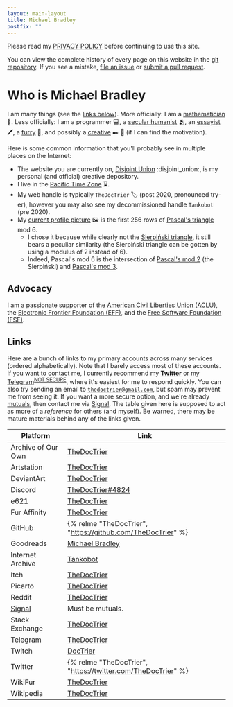 ```yaml
---
layout: main-layout
title: Michael Bradley
postfix: ""
---
```


Please read my [PRIVACY POLICY](/legal/) before continuing to use this site.

You can view the complete history of every page on this website in the [git repository](https://github.com/TheDocTrier/disjoint-union).
If you see a mistake, [file an issue](https://github.com/TheDocTrier/disjoint-union/issues) or [submit a pull request](https://github.com/TheDocTrier/disjoint-union/pulls).

<div class="h-card pt-8">

# Who is <span class="p-name italic whitespace-pre">Michael Bradley</span>

I am many things (see the [links below](#links)).
More officially: I am a <a class="p-role" href="https://en.wikipedia.org/wiki/Mathematics">mathematician</a> :mage:.
Less officially: I am a programmer :computer:, a [secular humanist](https://en.wikipedia.org/wiki/Secular_humanism) :people_hugging:, an [essayist](/essays/) :pen:, a [furry](https://en.wikifur.com/wiki/Furry) :raccoon:, and possibly a [creative](/art/) :black_nib: :art: (if I can find the motivation).

Here is some common information that you'll probably see in multiple places on the Internet:

* The website you are currently on, <a class="u-url whitespace-pre" rel="me" href="https://www.disjointunion.link/">Disjoint Union</a> :disjoint_union:, is my personal (and official) creative depository.
* I live in the <a class="p-tz" href="https://en.wikipedia.org/wiki/Pacific_Time_Zone">Pacific Time Zone</a> :hourglass:.
* My web handle is typically <code><span class="p-nickname">TheDocTrier</span></code> :label: (post 2020, pronounced <span class="whitespace-pre">try-er</span>), however you may also see my decommissioned handle `Tankobot` (pre 2020).
* My <a class="u-photo" href="/static/pfp.png">current profile picture</a> :framed_picture: is the first 256 rows of [Pascal's triangle](https://en.wikipedia.org/wiki/Pascal%27s_triangle) mod 6.
  * I chose it because while clearly not the [Sierpiński triangle](https://en.wikipedia.org/wiki/Sierpiński_triangle), it still bears a peculiar similarity (the Sierpiński triangle can be gotten by using a modulus of 2 instead of 6).
  * Indeed, Pascal's mod 6 is the intersection of [Pascal's mod 2](/static/pascal/mod2.png) (the Sierpiński) and [Pascal's mod 3](/static/pascal/mod3.png).

## Advocacy

I am a passionate supporter of the [American Civil Liberties Union (ACLU)](https://www.aclu.org), the [Electronic Frontier Foundation (EFF)](https://www.eff.org), and the [Free Software Foundation (FSF)](https://www.fsf.org).

## Links

Here are a bunch of links to my primary accounts across many services (ordered alphabetically).
Note that I barely access most of these accounts.
If you want to contact me, I currently recommend my [**Twitter**](https://twitter.com/TheDocTrier) or my [Telegram][telegram]<sup>[NOT SECURE](https://security.stackexchange.com/a/49802/240649)</sup>, where it's easiest for me to respond quickly.
You can also try sending an email to <code><a class="u-email" rel="me" href="mailto:thedoctrier@gmail.com">thedoctrier@gmail.com</a></code>, but spam may prevent me from seeing it.
If you want a more secure option, and we're already [mutuals][mutual], then contact me via [Signal][signal].
The table given here is supposed to act as more of a *reference* for others (and myself).
Be warned, there may be mature materials behind any of the links given.

| Platform           | Link                                                         |
| ------------------ | ------------------------------------------------------------ |
| Archive of Our Own | [TheDocTrier][ao3]                                           |
| Artstation         | [TheDocTrier][artstation]                                    |
| DeviantArt         | [TheDocTrier][deviantart]                                    |
| Discord            | [TheDocTrier#4824][discord]                                  |
| e621               | [TheDocTrier][e621]                                          |
| Fur Affinity       | [TheDocTrier][fur-affinity]                                  |
| GitHub             | {% relme "TheDocTrier", "https://github.com/TheDocTrier" %}  |
| Goodreads          | [Michael Bradley][goodreads]                                 |
| Internet Archive   | [Tankobot][internet-archive]                                 |
| Itch               | [TheDocTrier][itch]                                          |
| Picarto            | [TheDocTrier][picarto]                                       |
| Reddit             | [TheDocTrier][reddit]                                        |
| [Signal][signal]   | Must be mutuals.                                             |
| Stack Exchange     | [TheDocTrier][stack-exchange]                                |
| Telegram           | [TheDocTrier][telegram]                                      |
| Twitch             | [DocTrier][twitch]                                           |
| Twitter            | {% relme "TheDocTrier", "https://twitter.com/TheDocTrier" %} |
| WikiFur            | [TheDocTrier][wikifur]                                       |
| Wikipedia          | [TheDocTrier][wikipedia]                                     |

[ao3]: https://archiveofourown.org/users/TheDocTrier
[artstation]: https://www.artstation.com/thedoctrier
[discord]: https://discord.com
[deviantart]: https://www.deviantart.com/thedoctrier
[e621]: https://e621.net/users/678526
[fur-affinity]: https://www.furaffinity.net/user/thedoctrier/
[github]: https://github.com/TheDocTrier
[goodreads]: https://www.goodreads.com/user/show/117546295-michael-bradley
[internet-archive]: https://archive.org/details/@tankobot
[itch]: https://thedoctrier.itch.io/
[picarto]: https://picarto.tv/TheDocTrier
[reddit]: https://www.reddit.com/user/TheDocTrier
[signal]: https://signal.org
[stack-exchange]: https://stackexchange.com/users/19080546/thedoctrier
[telegram]: https://t.me/TheDocTrier
[twitch]: https://www.twitch.tv/doctrier
[twitter]: https://twitter.com/TheDocTrier
[wikifur]: https://en.wikifur.com/wiki/User:TheDocTrier
[wikipedia]: https://en.wikipedia.org/wiki/User:TheDocTrier

[mutual]: https://web.archive.org/web/20200819071744/https://www.urbandictionary.com/define.php?term=Mutual

</div>
